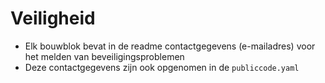 # Veiligheid

- Elk bouwblok bevat in de readme contactgegevens (e-mailadres) voor het melden van beveiligingsproblemen
- Deze contactgegevens zijn ook opgenomen in de `publiccode.yaml`
